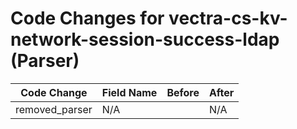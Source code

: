# Code Changes for vectra-cs-kv-network-session-success-ldap (Parser)

| Code Change | Field Name | Before | After |
|-------------|------------|--------|-------|
| removed_parser | N/A |  | N/A |